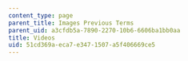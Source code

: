 ```yaml
---
content_type: page
parent_title: Images Previous Terms
parent_uid: a3cfdb5a-7890-2270-10b6-6606ba1bb0aa
title: Videos
uid: 51cd369a-eca7-e347-1507-a5f406669ce5
---
```

